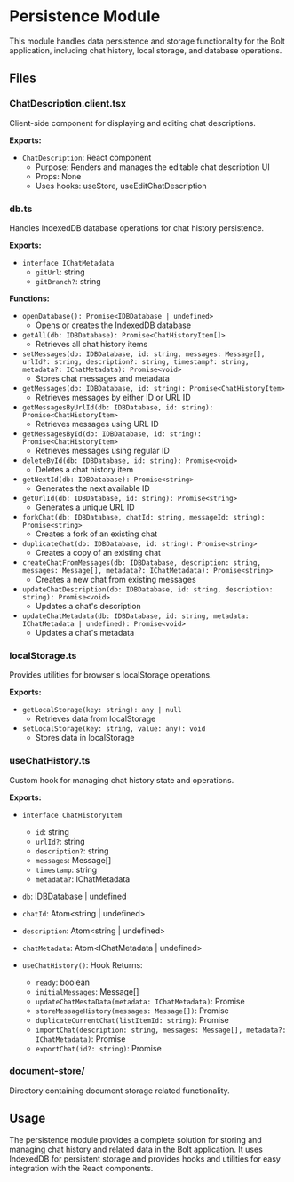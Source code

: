 # Persistence Module

This module handles data persistence and storage functionality for the Bolt application, including chat history, local storage, and database operations.

## Files

### ChatDescription.client.tsx

Client-side component for displaying and editing chat descriptions.

**Exports:**

- `ChatDescription`: React component
  - Purpose: Renders and manages the editable chat description UI
  - Props: None
  - Uses hooks: useStore, useEditChatDescription

### db.ts

Handles IndexedDB database operations for chat history persistence.

**Exports:**

- `interface IChatMetadata`
  - `gitUrl`: string
  - `gitBranch?`: string

**Functions:**

- `openDatabase(): Promise<IDBDatabase | undefined>`
  - Opens or creates the IndexedDB database
- `getAll(db: IDBDatabase): Promise<ChatHistoryItem[]>`
  - Retrieves all chat history items
- `setMessages(db: IDBDatabase, id: string, messages: Message[], urlId?: string, description?: string, timestamp?: string, metadata?: IChatMetadata): Promise<void>`
  - Stores chat messages and metadata
- `getMessages(db: IDBDatabase, id: string): Promise<ChatHistoryItem>`
  - Retrieves messages by either ID or URL ID
- `getMessagesByUrlId(db: IDBDatabase, id: string): Promise<ChatHistoryItem>`
  - Retrieves messages using URL ID
- `getMessagesById(db: IDBDatabase, id: string): Promise<ChatHistoryItem>`
  - Retrieves messages using regular ID
- `deleteById(db: IDBDatabase, id: string): Promise<void>`
  - Deletes a chat history item
- `getNextId(db: IDBDatabase): Promise<string>`
  - Generates the next available ID
- `getUrlId(db: IDBDatabase, id: string): Promise<string>`
  - Generates a unique URL ID
- `forkChat(db: IDBDatabase, chatId: string, messageId: string): Promise<string>`
  - Creates a fork of an existing chat
- `duplicateChat(db: IDBDatabase, id: string): Promise<string>`
  - Creates a copy of an existing chat
- `createChatFromMessages(db: IDBDatabase, description: string, messages: Message[], metadata?: IChatMetadata): Promise<string>`
  - Creates a new chat from existing messages
- `updateChatDescription(db: IDBDatabase, id: string, description: string): Promise<void>`
  - Updates a chat's description
- `updateChatMetadata(db: IDBDatabase, id: string, metadata: IChatMetadata | undefined): Promise<void>`
  - Updates a chat's metadata

### localStorage.ts

Provides utilities for browser's localStorage operations.

**Exports:**

- `getLocalStorage(key: string): any | null`
  - Retrieves data from localStorage
- `setLocalStorage(key: string, value: any): void`
  - Stores data in localStorage

### useChatHistory.ts

Custom hook for managing chat history state and operations.

**Exports:**

- `interface ChatHistoryItem`

  - `id`: string
  - `urlId?`: string
  - `description?`: string
  - `messages`: Message[]
  - `timestamp`: string
  - `metadata?`: IChatMetadata

- `db`: IDBDatabase | undefined
- `chatId`: Atom<string | undefined>
- `description`: Atom<string | undefined>
- `chatMetadata`: Atom<IChatMetadata | undefined>

- `useChatHistory()`: Hook
  Returns:
  - `ready`: boolean
  - `initialMessages`: Message[]
  - `updateChatMestaData(metadata: IChatMetadata)`: Promise<void>
  - `storeMessageHistory(messages: Message[])`: Promise<void>
  - `duplicateCurrentChat(listItemId: string)`: Promise<void>
  - `importChat(description: string, messages: Message[], metadata?: IChatMetadata)`: Promise<void>
  - `exportChat(id?: string)`: Promise<void>

### document-store/

Directory containing document storage related functionality.

## Usage

The persistence module provides a complete solution for storing and managing chat history and related data in the Bolt application. It uses IndexedDB for persistent storage and provides hooks and utilities for easy integration with the React components.
